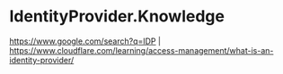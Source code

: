 # IdentityProvider.Knowledge
https://www.google.com/search?q=IDP | https://www.cloudflare.com/learning/access-management/what-is-an-identity-provider/

